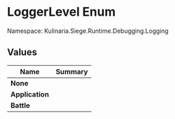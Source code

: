 # LoggerLevel Enum

Namespace: Kulinaria.Siege.Runtime.Debugging.Logging


## Values

| Name | Summary |
|---|---|
| **None** |  |
| **Application** |  |
| **Battle** |  |
